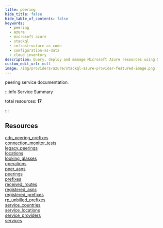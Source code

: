 ```yaml
---
title: peering
hide_title: false
hide_table_of_contents: false
keywords:
  - peering
  - azure
  - microsoft azure
  - stackql
  - infrastructure-as-code
  - configuration-as-data
  - cloud inventory
description: Query, deploy and manage Microsoft Azure resources using SQL
custom_edit_url: null
image: /img/providers/azure/stackql-azure-provider-featured-image.png
---
```


peering service documentation.

:::info Service Summary

<div class="row">
<div class="providerDocColumn">
<span>total resources:&nbsp;<b>17</b></span><br />
</div>
</div>

:::

## Resources
<div class="row">
<div class="providerDocColumn">
<a href="/providers/azure/peering/cdn_peering_prefixes/">cdn_peering_prefixes</a><br />
<a href="/providers/azure/peering/connection_monitor_tests/">connection_monitor_tests</a><br />
<a href="/providers/azure/peering/legacy_peerings/">legacy_peerings</a><br />
<a href="/providers/azure/peering/locations/">locations</a><br />
<a href="/providers/azure/peering/looking_glasses/">looking_glasses</a><br />
<a href="/providers/azure/peering/operations/">operations</a><br />
<a href="/providers/azure/peering/peer_asns/">peer_asns</a><br />
<a href="/providers/azure/peering/peerings/">peerings</a><br />
<a href="/providers/azure/peering/prefixes/">prefixes</a>
</div>
<div class="providerDocColumn">
<a href="/providers/azure/peering/received_routes/">received_routes</a><br />
<a href="/providers/azure/peering/registered_asns/">registered_asns</a><br />
<a href="/providers/azure/peering/registered_prefixes/">registered_prefixes</a><br />
<a href="/providers/azure/peering/rp_unbilled_prefixes/">rp_unbilled_prefixes</a><br />
<a href="/providers/azure/peering/service_countries/">service_countries</a><br />
<a href="/providers/azure/peering/service_locations/">service_locations</a><br />
<a href="/providers/azure/peering/service_providers/">service_providers</a><br />
<a href="/providers/azure/peering/services/">services</a>
</div>
</div>